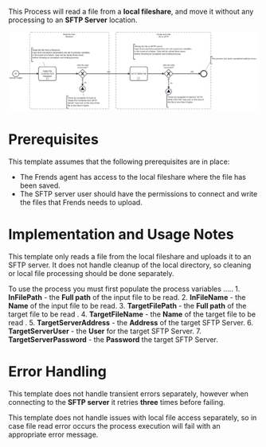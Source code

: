 This Process will read a file from a **local fileshare**, and move it without any processing to an **SFTP Server** location.

![Template](assets/Copy_a_Single_file_from_Fileshare_to_SFTP.svg)

# Prerequisites

This template assumes that the following prerequisites are in place:

- The Frends agent has access to the local fileshare where the file has been saved.
- The SFTP server user should have the permissions to connect and write the files that Frends needs to upload.

# Implementation and Usage Notes

This template only reads a file from the local fileshare and uploads it to an SFTP server.
It does not handle cleanup of the local directory, so cleaning or local file processing should be done separately.

To use the process you must first populate the process variables .....
	1.	**InFilePath** - the **Full path** of the input file to be read.
	2.	**InFileName** - the **Name** of the input file to be read.
	3.	**TargetFilePath** - the **Full path** of the target file to be read .
	4.	**TargetFileName** - the **Name** of the target file to be read .
	5.	**TargetServerAddress** - the **Address** of the target SFTP Server.
	6.	**TargetServerUser** - the **User** for the target SFTP Server.
	7.	**TargetServerPassword** - the **Password** the target SFTP Server. 

# Error Handling

This template does not handle transient errors separately, however when connecting
to the **SFTP server** it retries **three** times before failing.

This template does not handle issues with local file access separately, so
in case file read error occurs the process execution will fail with an appropriate
error message.